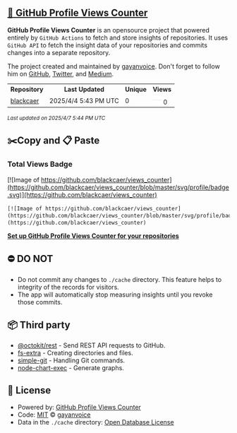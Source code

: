 ## [🚀 GitHub Profile Views Counter](https://github.com/gayanvoice/github-profile-views-counter)
**GitHub Profile Views Counter** is an opensource project that powered entirely by  `GitHub Actions` to fetch and store insights of repositories.
It uses `GitHub API` to fetch the insight data of your repositories and commits changes into a separate repository.

The project created and maintained by [gayanvoice](https://github.com/gayanvoice). Don't forget to follow him on [GitHub](https://github.com/gayanvoice), [Twitter](https://twitter.com/gayanvoice), and [Medium](https://gayanvoice.medium.com/).

<table>
	<tr>
		<th>
			Repository
		</th>
		<th>
			Last Updated
		</th>
		<th>
			Unique
		</th>
		<th>
			Views
		</th>
	</tr>
	<tr>
		<td>
			<a href="https://github.com/blackcaer/views_counter/tree/master/readme/962121040/year.md">
				blackcaer
			</a>
		</td>
		<td>
			2025/4/4 5:43 PM UTC
		</td>
		<td>
			0
		</td>
		<td>
			<img alt="Response time graph" src="https://github.com/blackcaer/views_counter/raw/master/graph/962121040/small/year.png" height="20"> 0
		</td>
	</tr>
</table>

<small><i>Last updated on 2025/4/7 5:44 PM UTC</i></small>

## ✂️Copy and 📋 Paste
### Total Views Badge
[![Image of https://github.com/blackcaer/views_counter](https://github.com/blackcaer/views_counter/blob/master/svg/profile/badge.svg)](https://github.com/blackcaer/views_counter)

```readme
[![Image of https://github.com/blackcaer/views_counter](https://github.com/blackcaer/views_counter/blob/master/svg/profile/badge.svg)](https://github.com/blackcaer/views_counter)
```
[**Set up GitHub Profile Views Counter for your repositories**](https://github.com/gayanvoice/github-profile-views-counter)
## ⛔ DO NOT
- Do not commit any changes to `./cache` directory. This feature helps to integrity of the records for visitors.
- The app will automatically stop measuring insights until you revoke those commits.
## 📦 Third party

- [@octokit/rest](https://www.npmjs.com/package/@octokit/rest) - Send REST API requests to GitHub.
- [fs-extra](https://www.npmjs.com/package/fs-extra) - Creating directories and files.
- [simple-git](https://www.npmjs.com/package/simple-git) - Handling Git commands.
- [node-chart-exec](https://www.npmjs.com/package/node-chart-exec) - Generate graphs.
## 📄 License
- Powered by: [GitHub Profile Views Counter](https://github.com/gayanvoice/github-profile-views-counter)
- Code: [MIT](./LICENSE) © [gayanvoice](https://github.com/gayanvoice)
- Data in the `./cache` directory: [Open Database License](https://opendatacommons.org/licenses/odbl/1-0/)